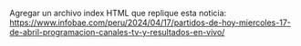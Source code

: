 Agregar un archivo index HTML que replique esta noticia: https://www.infobae.com/peru/2024/04/17/partidos-de-hoy-miercoles-17-de-abril-programacion-canales-tv-y-resultados-en-vivo/
